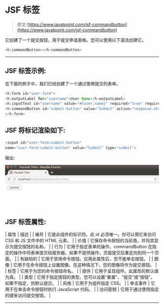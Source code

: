 # JSF <commandbutton>标签</commandbutton>

> 原文:[https://www.javatpoint.com/jsf-commandbutton](https://www.javatpoint.com/jsf-commandbutton)

它创建了一个提交按钮，用于提交申请表格。您可以使用以下语法创建它。

```java
<h:commandButton></h:commandButton>

```

* * *

## JSF <commandbutton>标签示例:</commandbutton>

在下面的例子中，我们已经创建了一个通过使用<commandbutton>提交的表单。</commandbutton>

```java
<h:form id="user-form">
<h:outputLabel for="username">User Name</h:outputLabel>
<h:inputText id="username" value="#{user.name}" required="true" requiredMessage="Username is required"/><br/>
<h:commandButton id="submit-button" value="Submit" action="response.xhtml"/>
</h:form>

```

## JSF 将<commandbutton>标记渲染如下:</commandbutton>

```java
<input id="user-form:submit-button"
name="user-form:submit-button" value="Submit" type="submit">

```

输出:

![JSF H commandbutton tag 1](img/06cc1309f8fdd8fcb6b9d83c8bb51fc5.png)

## JSF <commandbutton>标签属性:</commandbutton>

| 属性 | 描述 |
| 编号 | 它是此组件的标识符。此 id 必须唯一。你可以用它来访问 CSS 和 JS 文件中的 HTML 元素。 |
| 价值 | 它保存命令按钮的当前值，并将其显示为提交按钮的名称。 |
| 行为 | 它用于指定表单的操作。commandButton 在指定的操作中将表单提交给服务器。如果不提供操作，页面提交后重定向到同一个页面。 |
| 有缺陷的 | 它用于禁用命令按钮。应用此属性后，您不能单击按钮。 |
| 图像 | 它用于在命令按钮上设置图像。在这种情况下，您的图像将作为提交按钮。 |
| 标签 | 它用于为您的命令按钮命名。 |
| 提供 | 它用于呈现组件。此属性的默认值为真。 |
| 类型 | 它用于指定按钮的类型。您可以设置“重置”、“提交”或“按钮”。如果不指定，则默认提交。 |
| 风格 | 它用于为组件指定 CSS。 |
| 单击事件 | 它用于在单击命令按钮时执行 JavaScript 代码。 |
| 访问密钥 | 它用于通过使用指定的键来访问提交按钮。 |

* * *